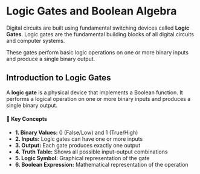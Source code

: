 # Logic Gates and Boolean Algebra

Digital circuits are built using fundamental switching devices called **Logic Gates**. Logic gates are the fundamental building blocks of all digital circuits and computer systems.

These gates perform basic logic operations on one or more binary inputs and produce a single binary output.

## Introduction to Logic Gates


A <strong>logic gate</strong> is a physical device that implements a Boolean function. It performs a logical operation on one or more binary inputs and produces a single binary output.</p>

<!-- <div id="intro" class="section active"> -->
<div class="module">                    

<div class="key-points">
    <h4>🔑 Key Concepts</h4>
    <ul>
        <li><strong>1. Binary Values:</strong> 0 (False/Low) and 1 (True/High)</li>
        <li><strong>2. Inputs:</strong> Logic gates can have one or more inputs</li>
        <li><strong>3. Output:</strong> Each gate produces exactly one output</li>
        <li><strong>4. Truth Table:</strong> Shows all possible input-output combinations</li>
        <li><strong>5. Logic Symbol:</strong> Graphical representation of the gate</li>
        <li><strong>6. Boolean Expression:</strong> Mathematical representation of the operation</li>
    </ul>
</div>
</div>